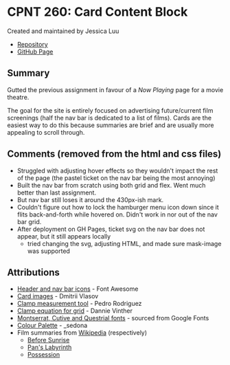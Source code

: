 # CPNT 260: Card Content Block
Created and maintained by Jessica Luu

- [Repository](https://github.com/jluu38/cpnt260-a2/)
- [GitHub Page](https://jluu38.github.io/cpnt260-a2/)

## Summary
Gutted the previous assignment in favour of a *Now Playing* page for a movie theatre.

The goal for the site is entirely focused on advertising future/current film screenings (half the nav bar is dedicated to a list of films). Cards are the easiest way to do this because summaries are brief and are usually more appealing to scroll through.

## Comments (removed from the html and css files)

- Struggled with adjusting hover effects so they wouldn't impact the rest of the page (the pastel ticket on the nav bar being the most annoying)
- Built the nav bar from scratch using both grid and flex. Went much better than last assignment.
- But nav bar still loses it around the 430px-ish mark.
- Couldn't figure out how to lock the hamburger menu icon down since it flits back-and-forth while hovered on. Didn't work in nor out of the nav bar grid.
- After deployment on GH Pages, ticket svg on the nav bar does not appear, but it still appears locally
  - tried changing the svg, adjusting HTML, and made sure mask-image was supported

## Attributions

- [Header and nav bar icons](https://fontawesome.com/license/free) - Font Awesome
- [Card images](https://pixelbuddha.net/icons/mario-pixel-icon-collection) - Dmitrii Vlasov
- [Clamp measurement tool](https://css-tricks.com/linearly-scale-font-size-with-css-clamp-based-on-the-viewport/) - Pedro Rodriguez
- [Clamp equation for grid](https://blog.logrocket.com/flexible-layouts-without-media-queries/) - Dannie Vinther
- [Montserrat, Cutive and Questrial fonts](https://fonts.google.com/?query=cuti&sidebar.open=true&selection.family=Cutive|Montserrat:wght@100) - sourced from Google Fonts
- [Colour Palette](https://lospec.com/palette-list/warmlight) - _sedona
- Film summaries from [Wikipedia](https://en.wikipedia.org/wiki/Wikipedia:Copyrights) (respectively)
  - [Before Sunrise](https://en.wikipedia.org/wiki/Before_Sunrise)
  - [Pan's Labyrinth](https://en.wikipedia.org/wiki/Pan%27s_Labyrinth)
  - [Possession](https://en.wikipedia.org/wiki/Possession_(1981_film))